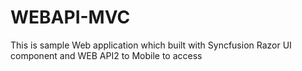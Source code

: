 # WEBAPI-MVC
This is sample Web application which built with Syncfusion Razor UI component and WEB API2 to Mobile to access
